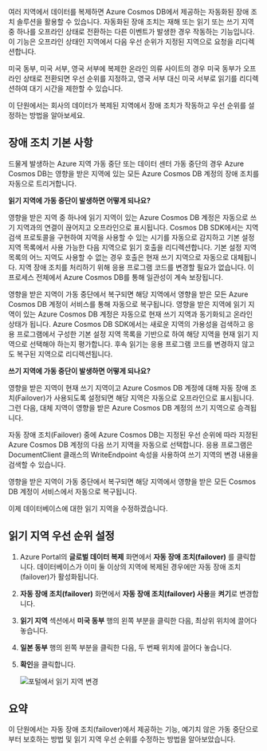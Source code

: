 여러 지역에서 데이터를 복제하면 Azure Cosmos DB에서 제공하는 자동화된 장애 조치 솔루션을 활용할 수 있습니다. 자동화된 장애 조치는 재해 또는 읽기 또는 쓰기 지역 중 하나를 오프라인 상태로 전환하는 다른 이벤트가 발생한 경우 작동하는 기능입니다. 이 기능은 오프라인 상태인 지역에서 다음 우선 순위가 지정된 지역으로 요청을 리디렉션합니다. 

미국 동부, 미국 서부, 영국 서부에 복제한 온라인 의류 사이트의 경우 미국 동부가 오프라인 상태로 전환되면 우선 순위를 지정하고, 영국 서부 대신 미국 서부로 읽기를 리디렉션하여 대기 시간을 제한할 수 있습니다. 

이 단원에서는 회사의 데이터가 복제된 지역에서 장애 조치가 작동하고 우선 순위를 설정하는 방법을 알아보세요.

## <a name="failover-basics"></a>장애 조치 기본 사항

드물게 발생하는 Azure 지역 가동 중단 또는 데이터 센터 가동 중단의 경우 Azure Cosmos DB는 영향을 받은 지역에 있는 모든 Azure Cosmos DB 계정의 장애 조치를 자동으로 트리거합니다.

**읽기 지역에 가동 중단이 발생하면 어떻게 되나요?**

영향을 받은 지역 중 하나에 읽기 지역이 있는 Azure Cosmos DB 계정은 자동으로 쓰기 지역과의 연결이 끊어지고 오프라인으로 표시됩니다. Cosmos DB SDK에서는 지역 검색 프로토콜을 구현하여 지역을 사용할 수 있는 시기를 자동으로 감지하고 기본 설정 지역 목록에서 사용 가능한 다음 지역으로 읽기 호출을 리디렉션합니다. 기본 설정 지역 목록의 어느 지역도 사용할 수 없는 경우 호출은 현재 쓰기 지역으로 자동으로 대체됩니다. 지역 장애 조치를 처리하기 위해 응용 프로그램 코드를 변경할 필요가 없습니다. 이 프로세스 전체에서 Azure Cosmos DB를 통해 일관성이 계속 보장됩니다.

영향을 받은 지역이 가동 중단에서 복구되면 해당 지역에서 영향을 받은 모든 Azure Cosmos DB 계정이 서비스를 통해 자동으로 복구됩니다. 영향을 받은 지역에 읽기 지역이 있는 Azure Cosmos DB 계정은 자동으로 현재 쓰기 지역과 동기화되고 온라인 상태가 됩니다. Azure Cosmos DB SDK에서는 새로운 지역의 가용성을 검색하고 응용 프로그램에서 구성한 기본 설정 지역 목록을 기반으로 하여 해당 지역을 현재 읽기 지역으로 선택해야 하는지 평가합니다. 후속 읽기는 응용 프로그램 코드를 변경하지 않고도 복구된 지역으로 리디렉션됩니다.

**쓰기 지역에 가동 중단이 발생하면 어떻게 되나요?**

영향을 받은 지역이 현재 쓰기 지역이고 Azure Cosmos DB 계정에 대해 자동 장애 조치(Failover)가 사용되도록 설정되면 해당 지역은 자동으로 오프라인으로 표시됩니다. 그런 다음, 대체 지역이 영향을 받은 Azure Cosmos DB 계정의 쓰기 지역으로 승격됩니다.

자동 장애 조치(Failover) 중에 Azure Cosmos DB는 지정된 우선 순위에 따라 지정된 Azure Cosmos DB 계정의 다음 쓰기 지역을 자동으로 선택합니다. 응용 프로그램은 DocumentClient 클래스의 WriteEndpoint 속성을 사용하여 쓰기 지역의 변경 내용을 검색할 수 있습니다.

영향을 받은 지역이 가동 중단에서 복구되면 해당 지역에서 영향을 받은 모든 Cosmos DB 계정이 서비스에서 자동으로 복구됩니다.

이제 데이터베이스에 대한 읽기 지역을 수정하겠습니다.

## <a name="set-read-region-priorities"></a>읽기 지역 우선 순위 설정

1. Azure Portal의 **글로벌 데이터 복제** 화면에서 **자동 장애 조치(failover)** 를 클릭합니다. 데이터베이스가 이미 둘 이상의 지역에 복제된 경우에만 자동 장애 조치(failover)가 활성화됩니다.
2. **자동 장애 조치(failover)** 화면에서 **자동 장애 조치(failover) 사용**을 **켜기**로 변경합니다.
3. **읽기 지역** 섹션에서 **미국 동부** 행의 왼쪽 부분을 클릭한 다음, 최상위 위치에 끌어다 놓습니다.
4. **일본 동부** 행의 왼쪽 부분을 클릭한 다음, 두 번째 위치에 끌어다 놓습니다.
5. **확인**을 클릭합니다.

    ![포털에서 읽기 지역 변경](../media/4-change-priorities/change-read-priorities.gif)

## <a name="summary"></a>요약

이 단원에서는 자동 장애 조치(failover)에서 제공하는 기능, 예기치 않은 가동 중단으로부터 보호하는 방법 및 읽기 지역 우선 순위를 수정하는 방법을 알아보았습니다.